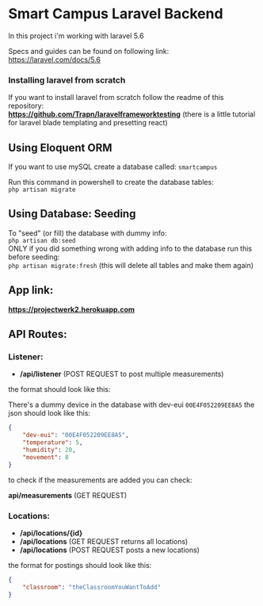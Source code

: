 # Smart Campus Laravel Backend
In this project i'm working with laravel 5.6

Specs and guides can be found on following link:    
https://laravel.com/docs/5.6

### Installing laravel from scratch
If you want to install laravel from scratch follow the readme of this repository:    
**https://github.com/Trapn/laravelframeworktesting** (there is a little tutorial for laravel blade templating and presetting react)

## Using Eloquent ORM
If you want to use mySQL create a database called: `smartcampus`

Run this command in powershell to create the database tables:    
```php artisan migrate```

## Using Database: Seeding
To "seed" (or fill) the database with dummy info:      
```php artisan db:seed```  
ONLY if you did something wrong with adding info to the database run this before seeding:      
```php artisan migrate:fresh``` (this will delete all tables and make them again)

## App link:

**https://projectwerk2.herokuapp.com**

## API Routes:

### Listener:

* **/api/listener** (POST REQUEST to post multiple measurements)

the format should look like this:

There's a dummy device in the database with dev-eui `00E4F052209EE8A5` the json should look like this:  
```json
{
    "dev-eui": "00E4F052209EE8A5",
    "temperature": 5,
    "humidity": 20,
    "movement": 8
}
```

to check if the measurements are added you can check:

**api/measurements** (GET REQUEST)

### Locations:

* **/api/locations/{id}**
* **/api/locations** (GET REQUEST returns all locations)
* **/api/locations** (POST REQUEST posts a new locations)

the format for postings should look like this:

```json
{
	"classroom": "theClassroomYouWantToAdd"
}
```
